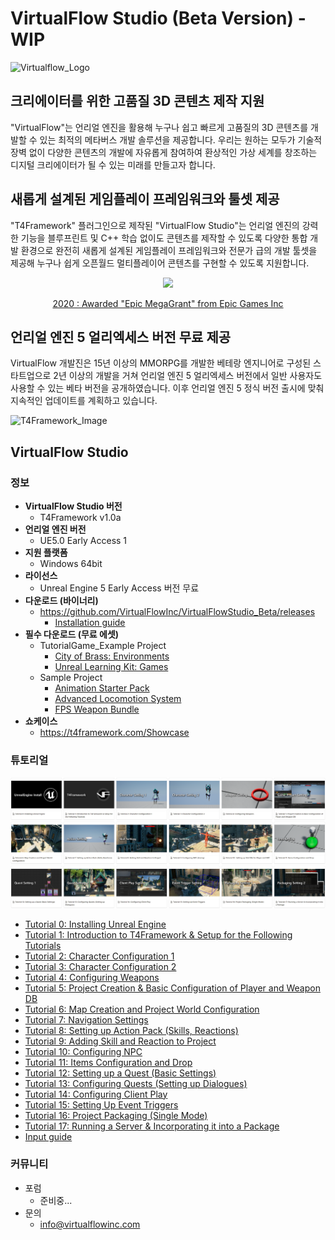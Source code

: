 # VirtualFlow Studio (Beta Version) - WIP

![Virtualflow_Logo](./Virtualflow_Logo.png)

## 크리에이터를 위한 고품질 3D 콘텐츠 제작 지원

"VirtualFlow"는 언리얼 엔진을 활용해 누구나 쉽고 빠르게 고품질의 3D 콘텐츠를 개발할 수 있는 최적의 메타버스 개발 솔루션을 제공합니다. 
우리는 원하는 모두가 기술적 장벽 없이 다양한 콘텐츠의 개발에 자유롭게 참여하여 환상적인 가상 세계를 창조하는 디지털 크리에이터가 될 수 있는 미래를 만들고자 합니다.

## 새롭게 설계된 게임플레이 프레임워크와 툴셋 제공

"T4Framework" 플러그인으로 제작된 "VirtualFlow Studio"는 언리얼 엔진의 강력한 기능을 블루프린트 및 C++ 학습 없이도 콘텐츠를 제작할 수 있도록 다양한 통합 개발 환경으로
완전히 새롭게 설계된 게임플레이 프레임워크와 전문가 급의 개발 툴셋을 제공해 누구나 쉽게 오픈월드 멀티플레이어 콘텐츠를 구현할 수 있도록 지원합니다.

<p align="center"><img src="https://t4framework.com/img/Epic_MegaGrants_Recipient_logo.png"></p>  
<p align="center"><a href="https://www.unrealengine.com/en-US/megagrants" target="_blank">2020 : Awarded "Epic MegaGrant" from Epic Games Inc</a></p>  

## 언리얼 엔진 5 얼리엑세스 버전 무료 제공

VirtualFlow 개발진은 15년 이상의 MMORPG를 개발한 베테랑 엔지니어로 구성된 스타트업으로 
2년 이상의 개발을 거쳐 언리얼 엔진 5 얼리엑세스 버전에서 일반 사용자도 사용할 수 있는 베타 버전을 공개하였습니다.
이후 언리얼 엔진 5 정식 버전 출시에 맞춰 지속적인 업데이트를 계획하고 있습니다.

![T4Framework_Image](./T4Framework_Image.png)

## VirtualFlow Studio

### 정보
- **VirtualFlow Studio 버전**
  - T4Framework v1.0a
- **언리얼 엔진 버전**
  - UE5.0 Early Access 1
- **지원 플랫폼**
  - Windows 64bit
- **라이선스**
  - Unreal Engine 5 Early Access 버전 무료
- **다운로드 (바이너리)**
  - https://github.com/VirtualFlowInc/VirtualFlowStudio_Beta/releases
    - [Installation guide](https://wiggly-burst-46b.notion.site/Tutorial-1-Introduction-to-T4Framework-Setup-for-the-Following-Tutorials-77f7bfcbc68e4fe19c13ee416ee7972d)
- **필수 다운로드 (무료 에셋)**
  - TutorialGame_Example Project
    - <a href="https://www.unrealengine.com/marketplace/en-US/product/c93f1fa73dad4adf9a3d09883d8c8dec" target="_blank">City of Brass: Environments</a>
    - <a href="https://www.unrealengine.com/marketplace/en-US/product/unreal-learning-kit-games" target="_blank">Unreal Learning Kit: Games</a>
  - Sample Project
    - <a href="https://www.unrealengine.com/marketplace/en-US/product/animation-starter-pack" target="_blank">Animation Starter Pack</a>
    - <a href="https://www.unrealengine.com/marketplace/en-US/product/advanced-locomotion-system-v1" target="_blank">Advanced Locomotion System</a>
    - <a href="https://www.unrealengine.com/marketplace/en-US/product/fps-weapon-bundle" target="_blank">FPS Weapon Bundle</a>
- **쇼케이스**
  - <a href="https://t4framework.com/Showcase/" target="_blank">https://t4framework.com/Showcase</a>

### 튜토리얼
![Tutorials_Image](./Tutorials_Image.png)
- <a href="https://wiggly-burst-46b.notion.site/Tutorial-0-Installing-Unreal-Engine-7ef95f459fbe406988ead87703381baa" target="_blank">Tutorial 0: Installing Unreal Engine</a>
- <a href="https://wiggly-burst-46b.notion.site/Tutorial-1-Introduction-to-T4Framework-Setup-for-the-Following-Tutorials-77f7bfcbc68e4fe19c13ee416ee7972d" target="_blank">Tutorial 1: Introduction to T4Framework & Setup for the Following Tutorials</a>
- <a href="https://wiggly-burst-46b.notion.site/Tutorial-2-Character-Configuration-1-000936d0c6884416a53e605ec08eb468" target="_blank">Tutorial 2: Character Configuration 1</a>
- <a href="https://wiggly-burst-46b.notion.site/Tutorial-3-Character-Configuration-2-2fa384b94b9c49a890c73f1ade686164" target="_blank">Tutorial 3: Character Configuration 2</a>
- <a href="https://wiggly-burst-46b.notion.site/Tutorial-4-Configuring-Weapons-cbf4710673a6435fbd0db6839768218c" target="_blank">Tutorial 4: Configuring Weapons</a>
- <a href="https://wiggly-burst-46b.notion.site/Tutorial-5-Project-Creation-Basic-Configuration-of-Player-and-Weapon-DB-df6d4eb8954740c981c086974241f681" target="_blank">Tutorial 5: Project Creation & Basic Configuration of Player and Weapon DB</a>
- <a href="https://wiggly-burst-46b.notion.site/Tutorial-6-Map-Creation-and-Project-World-Configuration-13110474096c4e138019bb0f5dae87b5" target="_blank">Tutorial 6: Map Creation and Project World Configuration</a>
- <a href="https://wiggly-burst-46b.notion.site/Tutorial-7-Navigation-Settings-59bc7d53abde4f1fa55d306583523719" target="_blank">Tutorial 7: Navigation Settings</a>
- <a href="https://wiggly-burst-46b.notion.site/Tutorial-8-Setting-up-Action-Pack-Skills-Reactions-b29fa1561de54985bc5ad3f085887a40" target="_blank">Tutorial 8: Setting up Action Pack (Skills, Reactions)</a>
- <a href="https://wiggly-burst-46b.notion.site/Tutorial-9-Adding-Skill-and-Reaction-to-Project-cd52565b7cda471ca395ab5b0a69510c" target="_blank">Tutorial 9: Adding Skill and Reaction to Project</a>
- <a href="https://wiggly-burst-46b.notion.site/Tutorial-10-Configuring-NPC-6b45f83707c34407942a2be5eb9f4ec7" target="_blank">Tutorial 10: Configuring NPC</a>
- <a href="https://wiggly-burst-46b.notion.site/Tutorial-11-Items-Configuration-and-Drop-179ae336869f45858b36992186c44730" target="_blank">Tutorial 11: Items Configuration and Drop</a>
- <a href="https://wiggly-burst-46b.notion.site/Tutorial-12-Setting-up-a-Quest-Basic-Settings-d0b3ed2f4250401dab9602d3f334aa44" target="_blank">Tutorial 12: Setting up a Quest (Basic Settings)</a>
- <a href="https://wiggly-burst-46b.notion.site/Tutorial-13-Configuring-Quests-Setting-up-Dialogues-60524d863faa4ec3adc739c87c705668" target="_blank">Tutorial 13: Configuring Quests (Setting up Dialogues)</a>
- <a href="https://wiggly-burst-46b.notion.site/Tutorial-14-Configuring-Client-Play-4c5c1e13c58e4a7ca0d38d70c490695b" target="_blank">Tutorial 14: Configuring Client Play</a>
- <a href="https://wiggly-burst-46b.notion.site/Tutorial-15-Setting-Up-Event-Triggers-cad258f289e546668339dc8d55bafd48" target="_blank">Tutorial 15: Setting Up Event Triggers</a>
- <a href="https://wiggly-burst-46b.notion.site/Tutorial-16-Project-Packaging-Single-Mode-cdbfaecc0b514ae8bc36a2db22ee5b84" target="_blank">Tutorial 16: Project Packaging (Single Mode)</a>
- <a href="https://wiggly-burst-46b.notion.site/Tutorial-17-Running-a-Server-Incorporating-it-into-a-Package-e7d09be3f2904fa890c149b7285b8382" target="_blank">Tutorial 17: Running a Server & Incorporating it into a Package</a>
- <a href="https://wiggly-burst-46b.notion.site/T4Framework-INPUT-f307ee1c323a4db98894662c0f6ead2b" target="_blank">Input guide</a>

### 커뮤니티
- 포럼
  - 준비중...
- 문의
  - info@virtualflowinc.com
